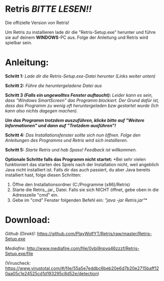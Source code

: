 # Retris _**BITTE LESEN!!**_
Die offizielle Version von Retris!


Um Retris zu installieren lade dir die "Retris-Setup.exe" herunter und führe sie auf deinem **WINDOWS**-PC aus.
Folge der Anleitung und Retris wird spielbar sein.

# **Anleitung:**

**Schritt 1:**
*Lade dir die Retris-Setup.exe-Datei herunter (Links weiter unten)*

**Schritt 2:**
*Führe die heruntergeladene Datei aus*

**Schritt 3** ***(Falls ein ungewolltes Fenster auftaucht):***
*Leider kann es sein, dass "Windows SmartScreen" das Programm blockiert. Der Grund dafür ist, dass das Programm zu wenig oft heruntergeladen bzw gestartet wurde (Ich kann also nichts dagegen machen).*

***Um das Programm trotzdem auszuführen, klicke bitte auf "Weitere Informationen" und dann auf "Trotzdem ausführen"!*** 

**Schritt 4:**
*Das Installationsfenster sollte sich nun öffnen. Folge den Anleitungen des Programms und Retris wird sich installieren.*

**Schritt 5:**
*Starte Retris und hab Spass! Feedback ist willkommen.*


**Optionale Schritte falls das Programm nicht startet:**
*Bei sehr vielen funktioniert das starten des Spiels nach der Installation nicht, weil angeblich Java nicht installiert ist. Falls dir das auch passiert, du aber Java bereits installiert hast, folge diesen Schritten:
1. Öffne den Installationsordner (C:/Programme (x86)/Retris)
2. Starte die Retris_.jar_ Datei. Falls sie sich NICHT öffnet, gebe oben in die Adresszeile "cmd" ein.
3. Gebe im "cmd" Fenster folgenden Befehl ein: _"java -jar Retris.jar"_*


# **Download:**

*Github (Direkt):*
https://github.com/PlayWolfYT/Retris/raw/master/Retris-Setup.exe

*Mediafire:*
http://www.mediafire.com/file/0vbi9npvq46zzzf/Retris-Setup.exe/file


(Viruscheck: https://www.virustotal.com/#/file/55a5e7eddbc6beb20e6d7b20e2715baff120aa05c1e24525cd1d193295c8d52e/detection)
